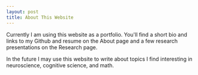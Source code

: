 ```yaml
---
layout: post
title: About This Website
---
```


Currently I am using this website as a portfolio. You'll find a short bio and links to my Github and resume on the About page and a few research presentations on the Research page.

In the future I may use this website to write about topics I find interesting in neuroscience, cognitive science, and math.